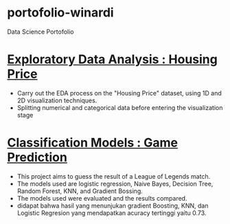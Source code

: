 # portofolio-winardi
Data Science Portofolio

# [Exploratory Data Analysis : Housing Price](https://github.com/awinardi1004/portofolio-winardi/blob/main/Housing_Price.ipynb)
* Carry out the EDA process on the "Housing Price" dataset, using 1D and 2D visualization techniques.
* Splitting numerical and categorical data before entering the visualization stage


# [Classification Models : Game Prediction](https://github.com/awinardi1004/portofolio-winardi/blob/main/Game_Prediction.ipynb)
* This project aims to guess the result of a League of Legends match.
* The models used are logistic regression, Naive Bayes, Decision Tree, Random Forest, KNN, and Gradient Bossing.
* The models used were evaluated and the results compared.
* didapat bahwa hasil yang menunjukan gradient Boosting, KNN, dan Logistic Regresion yang mendapatkan acuracy tertinggi yaitu 0.73.
